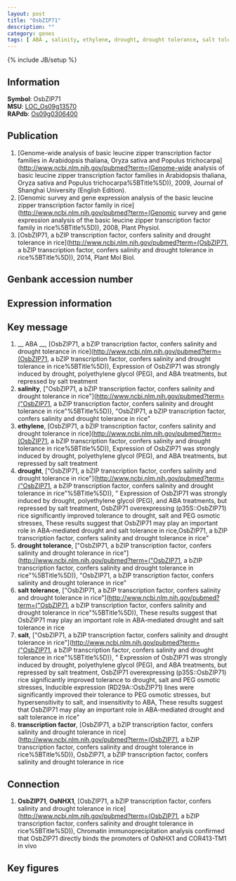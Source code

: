 ```yaml
---
layout: post
title: "OsbZIP71"
description: ""
category: genes
tags: [ ABA , salinity, ethylene, drought, drought tolerance, salt tolerance, salt, transcription factor]
---
```

{% include JB/setup %}

## Information
__Symbol__: OsbZIP71  
__MSU__: [LOC_Os09g13570](http://rice.plantbiology.msu.edu/cgi-bin/ORF_infopage.cgi?orf=LOC_Os09g13570)  
__RAPdb__: [Os09g0306400](http://rapdb.dna.affrc.go.jp/viewer/gbrowse_details/irgsp1?name=Os09g0306400)  

## Publication
1. [Genome-wide analysis of basic leucine zipper transcription factor families in Arabidopsis thaliana, Oryza sativa and Populus trichocarpa](http://www.ncbi.nlm.nih.gov/pubmed?term=(Genome-wide analysis of basic leucine zipper transcription factor families in Arabidopsis thaliana, Oryza sativa and Populus trichocarpa%5BTitle%5D)), 2009, Journal of Shanghai University (English Edition).
2. [Genomic survey and gene expression analysis of the basic leucine zipper transcription factor family in rice](http://www.ncbi.nlm.nih.gov/pubmed?term=(Genomic survey and gene expression analysis of the basic leucine zipper transcription factor family in rice%5BTitle%5D)), 2008, Plant Physiol.
3. [OsbZIP71, a bZIP transcription factor, confers salinity and drought tolerance in rice](http://www.ncbi.nlm.nih.gov/pubmed?term=(OsbZIP71, a bZIP transcription factor, confers salinity and drought tolerance in rice%5BTitle%5D)), 2014, Plant Mol Biol.

## Genbank accession number

## Expression information

## Key message
1. __ ABA __, [OsbZIP71, a bZIP transcription factor, confers salinity and drought tolerance in rice](http://www.ncbi.nlm.nih.gov/pubmed?term=(OsbZIP71, a bZIP transcription factor, confers salinity and drought tolerance in rice%5BTitle%5D)),  Expression of OsbZIP71 was strongly induced by drought, polyethylene glycol (PEG), and ABA treatments, but repressed by salt treatment
2. __salinity__, ["OsbZIP71, a bZIP transcription factor, confers salinity and drought tolerance in rice"](http://www.ncbi.nlm.nih.gov/pubmed?term=("OsbZIP71, a bZIP transcription factor, confers salinity and drought tolerance in rice"%5BTitle%5D)), "OsbZIP71, a bZIP transcription factor, confers salinity and drought tolerance in rice"
3. __ethylene__, [OsbZIP71, a bZIP transcription factor, confers salinity and drought tolerance in rice](http://www.ncbi.nlm.nih.gov/pubmed?term=(OsbZIP71, a bZIP transcription factor, confers salinity and drought tolerance in rice%5BTitle%5D)),  Expression of OsbZIP71 was strongly induced by drought, polyethylene glycol (PEG), and ABA treatments, but repressed by salt treatment
4. __drought__, ["OsbZIP71, a bZIP transcription factor, confers salinity and drought tolerance in rice"](http://www.ncbi.nlm.nih.gov/pubmed?term=("OsbZIP71, a bZIP transcription factor, confers salinity and drought tolerance in rice"%5BTitle%5D)), " Expression of OsbZIP71 was strongly induced by drought, polyethylene glycol (PEG), and ABA treatments, but repressed by salt treatment, OsbZIP71 overexpressing (p35S::OsbZIP71) rice significantly improved tolerance to drought, salt and PEG osmotic stresses, These results suggest that OsbZIP71 may play an important role in ABA-mediated drought and salt tolerance in rice,OsbZIP71, a bZIP transcription factor, confers salinity and drought tolerance in rice"
5. __drought tolerance__, ["OsbZIP71, a bZIP transcription factor, confers salinity and drought tolerance in rice"](http://www.ncbi.nlm.nih.gov/pubmed?term=("OsbZIP71, a bZIP transcription factor, confers salinity and drought tolerance in rice"%5BTitle%5D)), "OsbZIP71, a bZIP transcription factor, confers salinity and drought tolerance in rice"
6. __salt tolerance__, ["OsbZIP71, a bZIP transcription factor, confers salinity and drought tolerance in rice"](http://www.ncbi.nlm.nih.gov/pubmed?term=("OsbZIP71, a bZIP transcription factor, confers salinity and drought tolerance in rice"%5BTitle%5D)),  These results suggest that OsbZIP71 may play an important role in ABA-mediated drought and salt tolerance in rice
7. __salt__, ["OsbZIP71, a bZIP transcription factor, confers salinity and drought tolerance in rice"](http://www.ncbi.nlm.nih.gov/pubmed?term=("OsbZIP71, a bZIP transcription factor, confers salinity and drought tolerance in rice"%5BTitle%5D)), " Expression of OsbZIP71 was strongly induced by drought, polyethylene glycol (PEG), and ABA treatments, but repressed by salt treatment, OsbZIP71 overexpressing (p35S::OsbZIP71) rice significantly improved tolerance to drought, salt and PEG osmotic stresses, Inducible expression (RD29A::OsbZIP71) lines were significantly improved their tolerance to PEG osmotic stresses, but hypersensitivity to salt, and insensitivity to ABA, These results suggest that OsbZIP71 may play an important role in ABA-mediated drought and salt tolerance in rice"
8. __transcription factor__, [OsbZIP71, a bZIP transcription factor, confers salinity and drought tolerance in rice](http://www.ncbi.nlm.nih.gov/pubmed?term=(OsbZIP71, a bZIP transcription factor, confers salinity and drought tolerance in rice%5BTitle%5D)), OsbZIP71, a bZIP transcription factor, confers salinity and drought tolerance in rice

## Connection
1. __OsbZIP71__, __OsNHX1__, [OsbZIP71, a bZIP transcription factor, confers salinity and drought tolerance in rice](http://www.ncbi.nlm.nih.gov/pubmed?term=(OsbZIP71, a bZIP transcription factor, confers salinity and drought tolerance in rice%5BTitle%5D)),  Chromatin immunoprecipitation analysis confirmed that OsbZIP71 directly binds the promoters of OsNHX1 and COR413-TM1 in vivo

## Key figures


